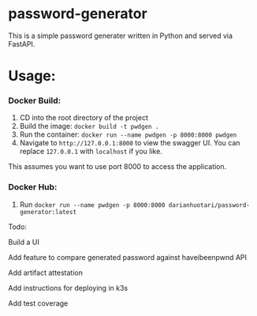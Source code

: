 # password-generator

This is a simple password generater written in Python and served via FastAPI.

# Usage:

### Docker Build:

1. CD into the root directory of the project
2. Build the image: `docker build -t pwdgen .`
3. Run the container: `docker run --name pwdgen -p 8000:8000 pwdgen`
4. Navigate to `http://127.0.0.1:8000` to view the swagger UI. You can replace `127.0.0.1` with `localhost` if you like.

This assumes you want to use port 8000 to access the application.

### Docker Hub:

1. Run `docker run --name pwdgen -p 8000:8000 darianhuotari/password-generator:latest`

Todo:

Build a UI

Add feature to compare generated password against haveibeenpwnd API

Add artifact attestation

Add instructions for deploying in k3s

Add test coverage
